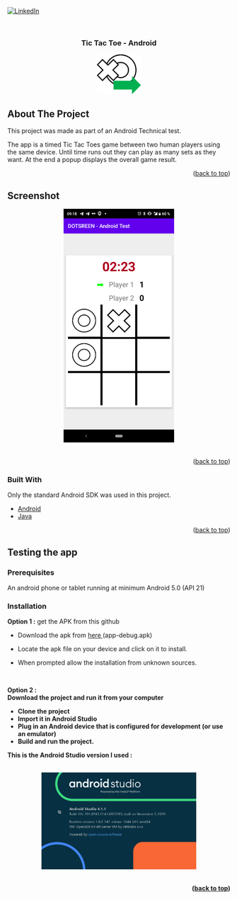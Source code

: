 <div id="top"></div>



<!-- PROJECT SHIELDS -->
[![LinkedIn][linkedin-shield]][linkedin-url]



<!-- PROJECT LOGO -->
<br />
<div align="center">
  <h3 align="center">Tic Tac Toe - Android</h3>
  <img src="readme_images/project-logo.png" alt="Logo" width="100">
</div>




<!-- ABOUT THE PROJECT -->
## About The Project

This project was made as part of an Android Technical test.

The app is a timed Tic Tac Toes game between two human players using the same device.
Until time runs out they can play as many sets as they want. At the end a popup displays the overall game result.

<p align="right">(<a href="#top">back to top</a>)</p>

<!-- SCREENSHOT -->
## Screenshot

<div align="center">
    <img src="readme_images/screenshot.png" width="250px">
</div>
<br/>

<p align="right">(<a href="#top">back to top</a>)</p>



### Built With

Only the standard Android SDK was used in this project.

* [Android](https://developer.android.com/docs)
* [Java](https://dev.java/)

<p align="right">(<a href="#top">back to top</a>)</p>



<!-- Testing the app -->
## Testing the app

### Prerequisites

An android phone or tablet running at minimum Android 5.0 (API 21)

### Installation

<b>Option 1 :</b> get the APK from this github

 - Download the apk from <a href="https://github.com/alex-24/DOTSCREEN_Android_Test/tree/master/app/build/outputs/apk/debug"> here </a> (app-debug.apk)

 - Locate the apk file on your device and click on it to install. 

 - When prompted allow the installation from unknown sources.

<br/>

<b>Option 2 :</br> Download the project and run it from your computer

 - Clone the project
 - Import it in Android Studio
 - Plug in an Android device that is  configured for development (or use an emulator)
 - Build and run the project.
 
 This is the Android Studio version I used :

<br/>
<div align="center"> 
    <img src="readme_images/android_studio_version.png" width="350px">
</div>
<br/>


<p align="right">(<a href="#top">back to top</a>)</p>



<!-- MARKDOWN LINKS & IMAGES -->
[linkedin-shield]: https://img.shields.io/badge/-LinkedIn-black.svg?style=for-the-badge&logo=linkedin&colorB=555
[linkedin-url]: https://linkedin.com/in/alexis-cassion